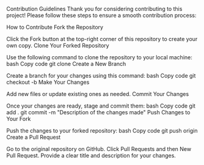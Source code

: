 Contribution Guidelines
Thank you for considering contributing to this project! Please follow these steps to ensure a smooth contribution process:

How to Contribute
Fork the Repository

Click the Fork button at the top-right corner of this repository to create your own copy.
Clone Your Forked Repository

Use the following command to clone the repository to your local machine:
bash
Copy code
git clone <your-forked-repository-url>
Create a New Branch

Create a branch for your changes using this command:
bash
Copy code
git checkout -b <branch-name>
Make Your Changes

Add new files or update existing ones as needed.
Commit Your Changes

Once your changes are ready, stage and commit them:
bash
Copy code
git add .
git commit -m "Description of the changes made"
Push Changes to Your Fork

Push the changes to your forked repository:
bash
Copy code
git push origin <branch-name>
Create a Pull Request

Go to the original repository on GitHub.
Click Pull Requests and then New Pull Request.
Provide a clear title and description for your changes.
